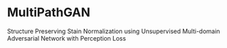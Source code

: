 # MultiPathGAN
Structure Preserving Stain Normalization using Unsupervised Multi-domain Adversarial Network with Perception Loss
